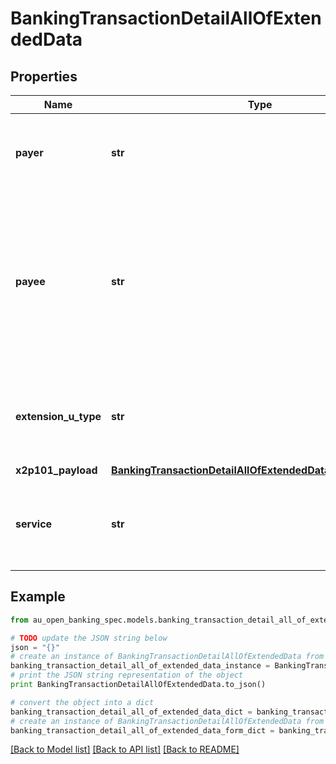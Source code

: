# BankingTransactionDetailAllOfExtendedData


## Properties

Name | Type | Description | Notes
------------ | ------------- | ------------- | -------------
**payer** | **str** | Label of the originating payer. Mandatory for inbound payment | [optional] 
**payee** | **str** | Label of the target PayID.  Mandatory for an outbound payment. The name assigned to the BSB/Account Number or PayID (by the owner of the PayID) | [optional] 
**extension_u_type** | **str** | Optional extended data specific to transactions originated via NPP | [optional] 
**x2p101_payload** | [**BankingTransactionDetailAllOfExtendedDataX2p101Payload**](BankingTransactionDetailAllOfExtendedDataX2p101Payload.md) |  | [optional] 
**service** | **str** | Identifier of the applicable overlay service. Valid values are: X2P1.01 | 

## Example

```python
from au_open_banking_spec.models.banking_transaction_detail_all_of_extended_data import BankingTransactionDetailAllOfExtendedData

# TODO update the JSON string below
json = "{}"
# create an instance of BankingTransactionDetailAllOfExtendedData from a JSON string
banking_transaction_detail_all_of_extended_data_instance = BankingTransactionDetailAllOfExtendedData.from_json(json)
# print the JSON string representation of the object
print BankingTransactionDetailAllOfExtendedData.to_json()

# convert the object into a dict
banking_transaction_detail_all_of_extended_data_dict = banking_transaction_detail_all_of_extended_data_instance.to_dict()
# create an instance of BankingTransactionDetailAllOfExtendedData from a dict
banking_transaction_detail_all_of_extended_data_form_dict = banking_transaction_detail_all_of_extended_data.from_dict(banking_transaction_detail_all_of_extended_data_dict)
```
[[Back to Model list]](../README.md#documentation-for-models) [[Back to API list]](../README.md#documentation-for-api-endpoints) [[Back to README]](../README.md)


